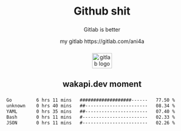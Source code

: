 <h1 align="center">Github shit</h1>

###

<p align="center">Gitlab is better</p>

<p align="center">my gitlab https://gitlab.com/ani4a</p>

###

<div align="center">
  <img src="https://cdn.jsdelivr.net/gh/devicons/devicon/icons/gitlab/gitlab-original.svg" height="40" width="52" alt="gitlab logo"  />
</div>

###

<h2 align="center">wakapi.dev moment</h2>

###

<!--START_SECTION:waka-->

```txt
Go         6 hrs 11 mins   ###################------   77.50 %
unknown    0 hrs 40 mins   ##-----------------------   08.34 %
YAML       0 hrs 35 mins   ##-----------------------   07.40 %
Bash       0 hrs 11 mins   #------------------------   02.33 %
JSON       0 hrs 11 mins   #------------------------   02.26 %
```

<!--END_SECTION:waka-->

###
